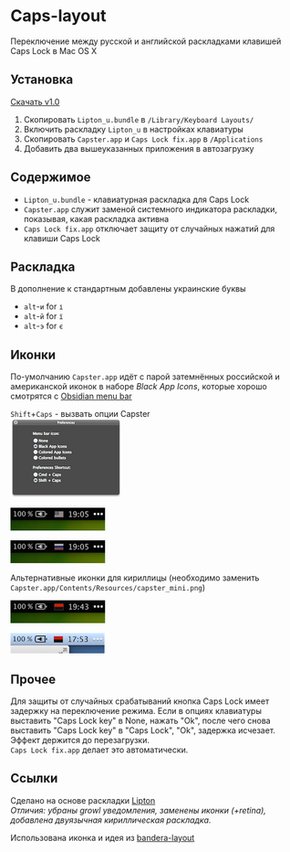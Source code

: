 Caps-layout
===========

Переключение между русской и английской раскладками клавишей Caps Lock в Mac OS X  

## Установка

[Скачать v1.0](https://github.com/falcn/Caps-layout/releases/download/v1.0/Caps-layout.dmg)

1. Скопировать `Lipton_u.bundle` в `/Library/Keyboard Layouts/`
2. Включить раскладку `Lipton_u` в настройках клавиатуры
3. Скопировать `Capster.app` и `Caps Lock fix.app` в `/Applications`
4. Добавить два вышеуказанных приложения в автозагрузку

## Содержимое

* `Lipton_u.bundle` - клавиатурная раскладка для Caps Lock
* `Capster.app` служит заменой системного индикатора раскладки, показывая, какая раскладка активна
* `Caps Lock fix.app` отключает защиту от случайных нажатий для клавиши Caps Lock


## Раскладка

В дополнение к стандартным добавлены украинские буквы

* `alt`-`и` for `і`
* `alt`-`й` for `ї`
* `alt`-`э` for `є`

## Иконки

По-умолчанию `Capster.app` идёт с парой затемнённых российской и американской иконок в наборе _Black App Icons_, которые хорошо смотрятся с 
[Obsidian menu bar](http://www.obsidianmenubar.com)  

`Shift`+`Caps` - вызвать опции Capster  
![Capster settings](img/capster_settings2.png)

![us](img/us.png)  
  
![ru](img/ru.png)  

Альтернативные иконки для кириллицы (необходимо заменить `Capster.app/Contents/Resources/capster_mini.png`)

![ua](img/ua.png)

![ua_](img/ua_.png)


## Прочее

Для защиты от случайных срабатываний кнопка Caps Lock имеет задержку на переключение режима.
Если в опциях клавиатуры выставить "Caps Lock key" в None, нажать "Ok", после чего снова выставить "Caps Lock key" в "Caps Lock", "Ok", задержка исчезает. Эффект держится до перезагрузки.  
`Caps Lock fix.app` делает это автоматически.

## Ссылки

Сделано на основе раскладки [Lipton](http://azaitsev.com/avt/caps_switch_macos.html)  
*Отличия: убраны growl уведомления, заменены иконки (+retina), добавлена двуязычная кириллическая раскладка.*

Использована иконка и идея из [bandera-layout](https://github.com/muromec/bandera-layout)
